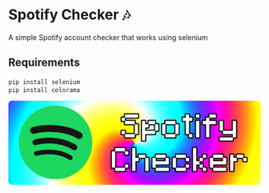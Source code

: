 # Spotify Checker 🎶
A simple Spotify account checker that works using selenium

## Requirements
```
pip install selenium
pip install colorama
```


<img src='spotify checker.png'>
